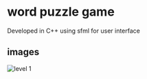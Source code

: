 # word puzzle game 
Developed in C++ using sfml for user interface 
## images 
![level 1](assets/images/level1.png)
